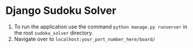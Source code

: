# Django Sudoku Solver #

1) To run the application use the command `python manage.py runserver` in the root `sudoku_solver`
directory.
2) Navigate over to `localhost:your_port_number_here/board/`